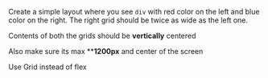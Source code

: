 Create a simple layout where you see `div` with red color on the left and blue color on the right. The right grid should be twice as wide as the left one.

Contents of both the grids should be **vertically** centered

Also make sure its max ****1200px** and center of the screen

Use Grid instead of flex